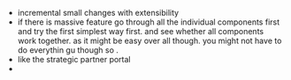 
- incremental  small changes with extensibility
- if there is massive feature go through all the individual components first and try the first simplest way first. and see whether all components work together. as it might be easy over all though. you might not have to do everythin gu though so .
- like the strategic partner portal
- 